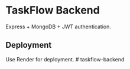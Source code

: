 # TaskFlow Backend

Express + MongoDB + JWT authentication.

## Deployment
Use Render for deployment.
#   t a s k f l o w - b a c k e n d  
 